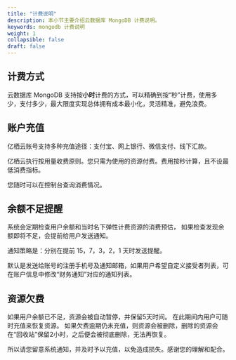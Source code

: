 ```yaml
---
title: "计费说明"
description: 本小节主要介绍云数据库 MongoDB 计费说明。 
keywords: mongodb 计费说明
weight: 1
collapsible: false
draft: false
---
```



## 计费方式

云数据库 MongoDB 支持按**小时**计费的方式，可以精确到按“秒”计费，使用多少，支付多少，最大限度实现总体拥有成本最小化，灵活精准，避免浪费。

## 账户充值

亿栖云账号支持多种充值途径：支付宝、网上银行、微信支付、线下汇款。 

亿栖云执行按用量收费原则。您只需为使用的资源付费。费用按秒计算，且不设最低消费指标。

您随时可以在控制台查询消费情况。

## 余额不足提醒

系统会定期检查用户余额和当时名下弹性计费资源的消费预估， 如果检查发现余额即将不足，会提前给用户发送通知。

通知策略是：分别在提前 15，7，3，2，1 天时发送提醒。 

默认是发送给账号的注册手机号及通知邮箱，如果用户希望自定义接受者列表，可在账户信息中修改“财务通知”对应的通知列表。

## 资源欠费

如果用户余额已不足，资源会被自动暂停，并保留5天时间。 在此期间内用户可随时充值来恢复资源。 如果欠费逾期仍未充值，则资源会被删除，删除的资源会在“回收站”保留2小时，之后便会被彻底删除，无法再恢复。

所以请您留意系统通知，并及时予以充值，以免造成损失。感谢您的理解和配合。


